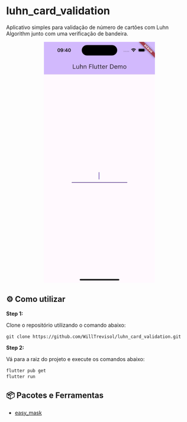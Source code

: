 # luhn_card_validation

Aplicativo simples para validação de número de cartões com Luhn Algorithm junto com uma verificação de bandeira.

<p align="center">
<img src="assets/readme_file/screen_record.gif" width="300">
</p>

## :gear: Como utilizar

**Step 1:**

Clone o repositório utilizando o comando abaixo:

```
git clone https://github.com/WillTrevisol/luhn_card_validation.git
```

**Step 2:**

Vá para a raiz do projeto e execute os comandos abaixo: 

```
flutter pub get
flutter run
```

## :package: Pacotes e Ferramentas

* [easy_mask]([https://pub.dev/packages/easy_mask](https://github.com/danilocoppi/flutter-textfield-mask))
